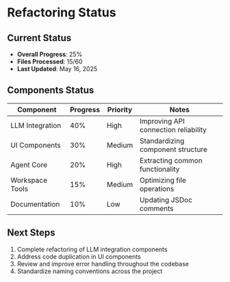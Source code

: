 # Refactoring Status

## Current Status
- **Overall Progress**: 25%
- **Files Processed**: 15/60
- **Last Updated**: May 16, 2025

## Components Status

| Component | Progress | Priority | Notes |
|-----------|----------|----------|-------|
| LLM Integration | 40% | High | Improving API connection reliability |
| UI Components | 30% | Medium | Standardizing component structure |
| Agent Core | 20% | High | Extracting common functionality |
| Workspace Tools | 15% | Medium | Optimizing file operations |
| Documentation | 10% | Low | Updating JSDoc comments |

## Next Steps
1. Complete refactoring of LLM integration components
2. Address code duplication in UI components
3. Review and improve error handling throughout the codebase
4. Standardize naming conventions across the project
